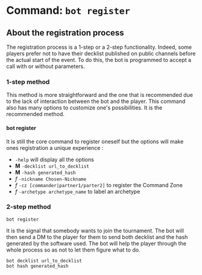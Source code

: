 # Command: `bot register`

## About the registration process
The registration process is a 1-step or a 2-step functionality. Indeed, some
players prefer not to have their decklist published on public channels before
the actual start of the event. To do this, the bot is programmed to accept a
call with or without parameters.

### 1-step method
This method is more straightforward and the one that is recommended due to the
lack of interaction between the bot and the player. This command also has many
options to customize one's possibilities. It is the recommended method.

#### bot register
It is still the core command to register oneself but the options will make ones
registration a unique experience :
- `-help` will display all the options
- **M** `-decklist url_to_decklist`
- **M** `-hash generated_hash`
- *f* `-nickname Chosen-Nickname`
- *f* `-cz [commander|partner1/parter2]` to register the Command Zone
- *f* `-archetype archetype_name` to label an archetype

### 2-step method
```
bot register
```
It is the signal that somebody wants to join the tournament. The bot will
then send a DM to the player for them to send both decklist and the hash
generated by the software used. The bot will help the player through the whole
process so as not to let  them figure what to do.
```
bot decklist url_to_decklist
bot hash generated_hash
```
